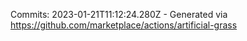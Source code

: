 Commits: 2023-01-21T11:12:24.280Z - Generated via https://github.com/marketplace/actions/artificial-grass
<br>
